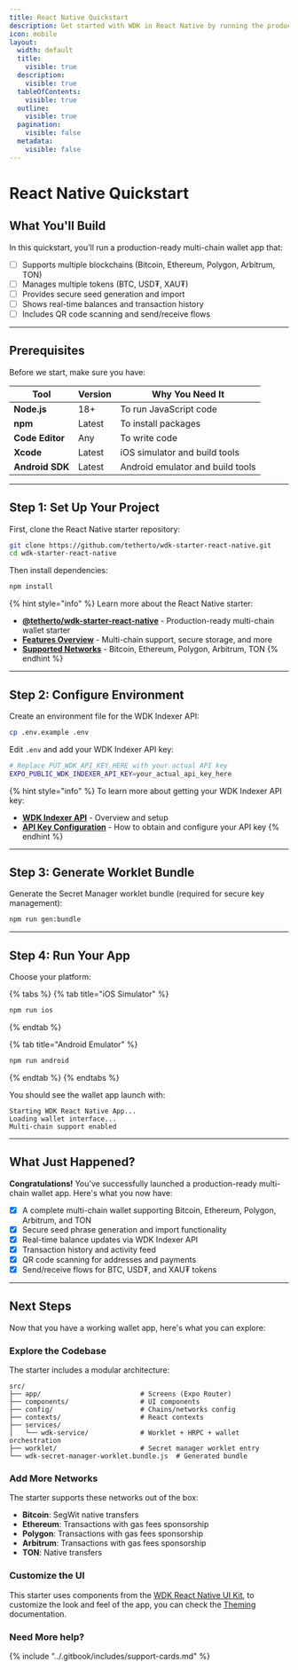 ```yaml
---
title: React Native Quickstart
description: Get started with WDK in React Native by running the production-ready starter wallet in 3 minutes
icon: mobile
layout:
  width: default
  title:
    visible: true
  description:
    visible: true
  tableOfContents:
    visible: true
  outline:
    visible: true
  pagination:
    visible: false
  metadata:
    visible: false
---
```


# React Native Quickstart

## What You'll Build

In this quickstart, you'll run a production-ready multi-chain wallet app that:

* [ ] Supports multiple blockchains (Bitcoin, Ethereum, Polygon, Arbitrum, TON)
* [ ] Manages multiple tokens (BTC, USD₮, XAU₮)
* [ ] Provides secure seed generation and import
* [ ] Shows real-time balances and transaction history
* [ ] Includes QR code scanning and send/receive flows

***

## Prerequisites

Before we start, make sure you have:

| Tool            | Version | Why You Need It                    |
| --------------- | ------- | ---------------------------------- |
| **Node.js**     | 18+     | To run JavaScript code             |
| **npm**         | Latest  | To install packages                |
| **Code Editor** | Any     | To write code                      |
| **Xcode**       | Latest  | iOS simulator and build tools      |
| **Android SDK** | Latest  | Android emulator and build tools   |

***

## Step 1: Set Up Your Project

First, clone the React Native starter repository:

```bash
git clone https://github.com/tetherto/wdk-starter-react-native.git
cd wdk-starter-react-native
```

Then install dependencies:

```bash
npm install
```

{% hint style="info" %}
Learn more about the React Native starter:

* [**@tetherto/wdk-starter-react-native**](../start-building/react-native-quickstart) - Production-ready multi-chain wallet starter
* [**Features Overview**](../ui-kits/react-native-ui-kit/) - Multi-chain support, secure storage, and more
* [**Supported Networks**](#add-more-networks) - Bitcoin, Ethereum, Polygon, Arbitrum, TON
{% endhint %}

***

## Step 2: Configure Environment

Create an environment file for the WDK Indexer API:

```bash
cp .env.example .env
```

Edit `.env` and add your WDK Indexer API key:

```bash
# Replace PUT_WDK_API_KEY_HERE with your actual API key
EXPO_PUBLIC_WDK_INDEXER_API_KEY=your_actual_api_key_here
```

{% hint style="info" %}
To learn more about getting your WDK Indexer API key:

* [**WDK Indexer API**](../tools/indexer-api/) - Overview and setup
* [**API Key Configuration**](../tools/indexer-api/api-reference) - How to obtain and configure your API key
{% endhint %}

***

## Step 3: Generate Worklet Bundle

Generate the Secret Manager worklet bundle (required for secure key management):

```bash
npm run gen:bundle
```

***

## Step 4: Run Your App

Choose your platform:

{% tabs %}
{% tab title="iOS Simulator" %}
```bash
npm run ios
```
{% endtab %}

{% tab title="Android Emulator" %}
```bash
npm run android
```
{% endtab %}
{% endtabs %}

You should see the wallet app launch with:

```
Starting WDK React Native App...
Loading wallet interface...
Multi-chain support enabled
```

***

## What Just Happened?

**Congratulations!** You've successfully launched a production-ready multi-chain wallet app. Here's what you now have:

* [x] A complete multi-chain wallet supporting Bitcoin, Ethereum, Polygon, Arbitrum, and TON
* [x] Secure seed phrase generation and import functionality
* [x] Real-time balance updates via WDK Indexer API
* [x] Transaction history and activity feed
* [x] QR code scanning for addresses and payments
* [x] Send/receive flows for BTC, USD₮, and XAU₮ tokens

***

## Next Steps

Now that you have a working wallet app, here's what you can explore:

### Explore the Codebase

The starter includes a modular architecture:

```
src/
├── app/                         # Screens (Expo Router)
├── components/                  # UI components
├── config/                      # Chains/networks config
├── contexts/                    # React contexts
├── services/
│   └── wdk-service/             # Worklet + HRPC + wallet orchestration
├── worklet/                     # Secret manager worklet entry
└── wdk-secret-manager-worklet.bundle.js  # Generated bundle
```

### Add More Networks

The starter supports these networks out of the box:

* **Bitcoin**: SegWit native transfers
* **Ethereum**: Transactions with gas fees sponsorship
* **Polygon**: Transactions with gas fees sponsorship  
* **Arbitrum**: Transactions with gas fees sponsorship
* **TON**: Native transfers

### Customize the UI

This starter uses components from the [WDK React Native UI Kit](../ui-kits/react-native-ui-kit/README.md), to customize the look and feel of the app, you can check the [Theming](../ui-kits/react-native-ui-kit/theming.md) documentation.

### **Need More help?**

{% include "../.gitbook/includes/support-cards.md" %}